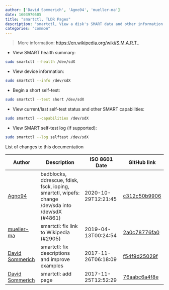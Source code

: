 ```yaml
---
author: ['David Sommerich', 'Agno94', 'mueller-ma']
date: 1603970505
title: "smartctl, TLDR Pages"
description: "smartctl, View a disk's SMART data and other information."
categories: "common"
---
```

> More information: <https://en.wikipedia.org/wiki/S.M.A.R.T.>.

- View SMART health summary:

```bash
sudo smartctl --health /dev/sdX
```

- View device information:

```bash
sudo smartctl --info /dev/sdX
```

- Begin a short self-test:

```bash
sudo smartctl --test short /dev/sdX
```

- View current/last self-test status and other SMART capabilities:

```bash
sudo smartctl --capabilities /dev/sdX
```

- View SMART self-test log (if supported):

```bash
sudo smartctl --log selftest /dev/sdX
```
List of changes to this documentation


Author | Description | ISO 8601 Date | GitHub link
------|-----|-----|-----
[Agno94](mailto:agnophi@gmail.com) | badblocks, ddrescue, fdisk, fsck, ioping, smartctl, wipefs: change /dev/sda into /dev/sdX (#4861) | 2020-10-29T12:21:45 | [c312c50b9906](https://github.com/tldr-pages/tldr/commit/c312c50b99062c4dca949685ddc31385b179b7d5)
[mueller-ma](mailto:mueller-ma@users.noreply.github.com) | smartctl: fix link to Wikipedia (#2905) | 2019-04-13T00:24:54 | [2a0c78776fa0](https://github.com/tldr-pages/tldr/commit/2a0c78776fa0a5f1202c55e48e8820cd80ecfd36)
[David Sommerich](mailto:sommd@users.noreply.github.com) | smartctl: fix descriptions and improve examples | 2017-11-26T06:18:09 | [f54f9d25029f](https://github.com/tldr-pages/tldr/commit/f54f9d25029f01ceff1e4409f5b3d3dd3c1cbf64)
[David Sommerich](mailto:sommd@users.noreply.github.com) | smartctl: add page | 2017-11-25T12:52:29 | [76aabc6a4f8e](https://github.com/tldr-pages/tldr/commit/76aabc6a4f8ea92a085d762e70ef20692ef499da)

